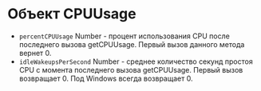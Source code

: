 # Объект CPUUsage

* `percentCPUUsage` Number - процент использования CPU после последнего вызова getCPUUsage. Первый вызов данного метода вернет 0.
* `idleWakeupsPerSecond` Number - среднее количество секунд простоя CPU с момента последнего вызова getCPUUsage. Первый вызов возвращает 0. Под Windows всегда возвращает 0.